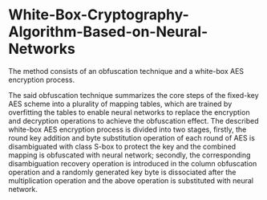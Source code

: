 # White-Box-Cryptography-Algorithm-Based-on-Neural-Networks
The method consists of an obfuscation technique and a white-box AES encryption process. 

The said obfuscation technique summarizes the core steps of the fixed-key AES scheme into a plurality of mapping tables, which are trained by overfitting the tables to enable neural networks to replace the encryption and decryption operations to achieve the obfuscation effect. The described white-box AES encryption process is divided into two stages, firstly, the round key addition and byte substitution operation of each round of AES is disambiguated with class S-box to protect the key and the combined mapping is obfuscated with neural network; secondly, the corresponding disambiguation recovery operation is introduced in the column obfuscation operation and a randomly generated key byte is dissociated after the multiplication operation and the above operation is substituted with neural network.
